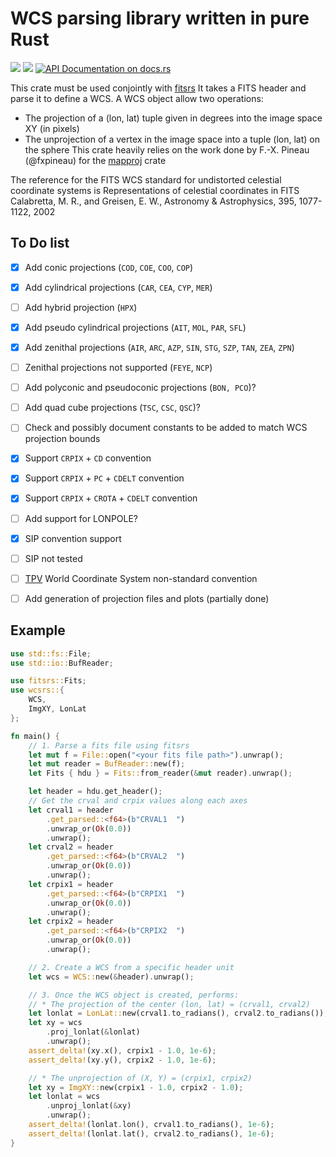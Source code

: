 # WCS parsing library written in pure Rust

[![](https://img.shields.io/crates/v/wcs.svg)](https://crates.io/crates/wcs)
[![](https://img.shields.io/crates/d/wcs.svg)](https://crates.io/crates/wcs)
[![API Documentation on docs.rs](https://docs.rs/wcs/badge.svg)](https://docs.rs/wcs/)

This crate must be used conjointly with [fitsrs](https://github.com/cds-astro/fitsrs)
It takes a FITS header and parse it to define a WCS.
A WCS object allow two operations:
* The projection of a (lon, lat) tuple given in degrees into the image space XY (in pixels)
* The unprojection of a vertex in the image space into a tuple (lon, lat) on the sphere
This crate heavily relies on the work done by F.-X. Pineau (@fxpineau) for the [mapproj](https://github.com/cds-astro/cds-mapproj-rust)
crate

The reference for the FITS WCS standard for undistorted celestial coordinate systems is Representations of celestial coordinates in FITS Calabretta, M. R., and Greisen, E. W., Astronomy & Astrophysics, 395, 1077-1122, 2002

To Do list
----------

* [X] Add conic projections (`COD`, `COE`, `COO`, `COP`)
* [X] Add cylindrical projections (`CAR`, `CEA`, `CYP`, `MER`)
* [ ] Add hybrid projection (`HPX`)
* [X] Add pseudo cylindrical projections (`AIT`, `MOL`, `PAR`, `SFL`)
* [X] Add zenithal projections (`AIR`, `ARC`, `AZP`, `SIN`, `STG`, `SZP`, `TAN`, `ZEA`, `ZPN`)
* [ ] Zenithal projections not supported (`FEYE`, `NCP`)
* [ ] Add polyconic and pseudoconic projections (`BON, PCO`)?
* [ ] Add quad cube projections (`TSC`, `CSC`, `QSC`)?
* [ ] Check and possibly document constants to be added to match WCS projection bounds
* [X] Support `CRPIX` + `CD` convention
* [X] Support `CRPIX` + `PC` + `CDELT` convention
* [X] Support `CRPIX` + `CROTA` + `CDELT` convention
* [ ] Add support for LONPOLE?
* [X] SIP convention support
* [ ] SIP not tested
* [ ] [TPV](https://fits.gsfc.nasa.gov/registry/tpvwcs/tpv.html) World Coordinate System non-standard convention
* [ ] Add generation of projection files and plots (partially done)


Example
-------

```rust
use std::fs::File;
use std::io::BufReader;

use fitsrs::Fits;
use wcsrs::{
    WCS,
    ImgXY, LonLat
};

fn main() {
    // 1. Parse a fits file using fitsrs
    let mut f = File::open("<your fits file path>").unwrap();
    let mut reader = BufReader::new(f);
    let Fits { hdu } = Fits::from_reader(&mut reader).unwrap();

    let header = hdu.get_header();
    // Get the crval and crpix values along each axes
    let crval1 = header
        .get_parsed::<f64>(b"CRVAL1  ")
        .unwrap_or(Ok(0.0))
        .unwrap();
    let crval2 = header
        .get_parsed::<f64>(b"CRVAL2  ")
        .unwrap_or(Ok(0.0))
        .unwrap();
    let crpix1 = header
        .get_parsed::<f64>(b"CRPIX1  ")
        .unwrap_or(Ok(0.0))
        .unwrap();
    let crpix2 = header
        .get_parsed::<f64>(b"CRPIX2  ")
        .unwrap_or(Ok(0.0))
        .unwrap();

    // 2. Create a WCS from a specific header unit
    let wcs = WCS::new(&header).unwrap();

    // 3. Once the WCS object is created, performs:
    // * The projection of the center (lon, lat) = (crval1, crval2)
    let lonlat = LonLat::new(crval1.to_radians(), crval2.to_radians());
    let xy = wcs
        .proj_lonlat(&lonlat)
        .unwrap();
    assert_delta!(xy.x(), crpix1 - 1.0, 1e-6);
    assert_delta!(xy.y(), crpix2 - 1.0, 1e-6);

    // * The unprojection of (X, Y) = (crpix1, crpix2)
    let xy = ImgXY::new(crpix1 - 1.0, crpix2 - 1.0);
    let lonlat = wcs
        .unproj_lonlat(&xy)
        .unwrap();
    assert_delta!(lonlat.lon(), crval1.to_radians(), 1e-6);
    assert_delta!(lonlat.lat(), crval2.to_radians(), 1e-6);
}
```